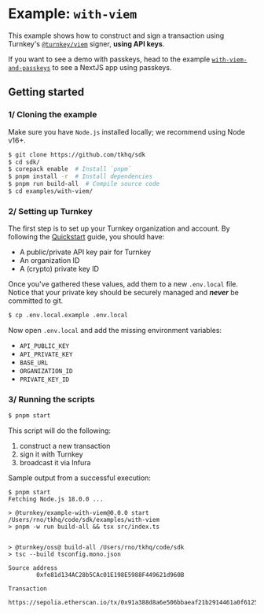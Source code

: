 # Example: `with-viem`

This example shows how to construct and sign a transaction using Turnkey's [`@turnkey/viem`](https://www.npmjs.com/package/@turnkey/viem) signer, **using API keys**.

If you want to see a demo with passkeys, head to the example [`with-viem-and-passkeys`](../with-viem-and-passkeys/) to see a NextJS app using passkeys.

## Getting started

### 1/ Cloning the example

Make sure you have `Node.js` installed locally; we recommend using Node v16+.

```bash
$ git clone https://github.com/tkhq/sdk
$ cd sdk/
$ corepack enable  # Install `pnpm`
$ pnpm install -r  # Install dependencies
$ pnpm run build-all  # Compile source code
$ cd examples/with-viem/
```

### 2/ Setting up Turnkey

The first step is to set up your Turnkey organization and account. By following the [Quickstart](https://docs.turnkey.com/getting-started/quickstart) guide, you should have:

- A public/private API key pair for Turnkey
- An organization ID
- A (crypto) private key ID

Once you've gathered these values, add them to a new `.env.local` file. Notice that your private key should be securely managed and **_never_** be committed to git.

```bash
$ cp .env.local.example .env.local
```

Now open `.env.local` and add the missing environment variables:

- `API_PUBLIC_KEY`
- `API_PRIVATE_KEY`
- `BASE_URL`
- `ORGANIZATION_ID`
- `PRIVATE_KEY_ID`

### 3/ Running the scripts

```bash
$ pnpm start
```

This script will do the following:

1. construct a new transaction
2. sign it with Turnkey
3. broadcast it via Infura

Sample output from a successful execution:

```
$ pnpm start
Fetching Node.js 18.0.0 ...

> @turnkey/example-with-viem@0.0.0 start /Users/rno/tkhq/code/sdk/examples/with-viem
> pnpm -w run build-all && tsx src/index.ts


> @turnkey/oss@ build-all /Users/rno/tkhq/code/sdk
> tsc --build tsconfig.mono.json

Source address
        0xfe81d134AC28b5CAc01E198E5988F449621d960B

Transaction
        https://sepolia.etherscan.io/tx/0x91a388d8a6e506bbaeaf21b2914461a0f6125afb3a84a4cf27bdf5e9eb06ffce
```

